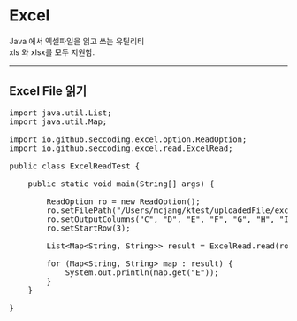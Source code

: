 # Excel
Java 에서 엑셀파일을 읽고 쓰는 유틸리티<br/>
xls 와 xlsx를 모두 지원함.

---

## Excel File 읽기
<pre>
import java.util.List;
import java.util.Map;

import io.github.seccoding.excel.option.ReadOption;
import io.github.seccoding.excel.read.ExcelRead;

public class ExcelReadTest {

	public static void main(String[] args) {

		ReadOption ro = new ReadOption();
		ro.setFilePath("/Users/mcjang/ktest/uploadedFile/excelFile.xlsx");
		ro.setOutputColumns("C", "D", "E", "F", "G", "H", "I");
		ro.setStartRow(3);

		List&lt;Map&lt;String, String&gt;&gt; result = ExcelRead.read(ro);

		for (Map&lt;String, String&gt; map : result) {
			System.out.println(map.get("E"));
		}
	}

}

</pre>